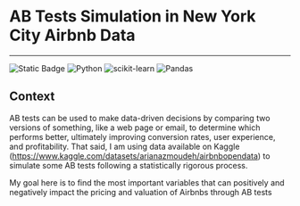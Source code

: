 # **AB Tests Simulation in New York City Airbnb Data**
---
![Static Badge](https://img.shields.io/badge/In_Progress-Purple?style=flat)
![Python](https://img.shields.io/badge/python-3670A0?style=for-the-badge&logo=python&logoColor=ffdd54)
![scikit-learn](https://img.shields.io/badge/scikit--learn-%23F7931E.svg?style=for-the-badge&logo=scikit-learn&logoColor=white)
![Pandas](https://img.shields.io/badge/pandas-%23150458.svg?style=for-the-badge&logo=pandas&logoColor=white)

## Context
AB tests can be used to make data-driven decisions by comparing two versions of something, like a web page or email, to determine which performs better, ultimately improving conversion rates, user experience, and profitability. That said, I am using data available on Kaggle (https://www.kaggle.com/datasets/arianazmoudeh/airbnbopendata) to simulate some AB tests following a statistically rigorous process. 

My goal here is to find the most important variables that can positively and negatively impact the pricing and valuation of Airbnbs through AB tests
